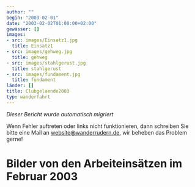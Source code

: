 ```yaml
---
author: ""
begin: "2003-02-01"
date: "2003-02-02T01:00:00+02:00"
gewässer: []
images:
- src: images/Einsatz1.jpg
  title: Einsatz1
- src: images/gehweg.jpg
  title: gehweg
- src: images/stahlgerust.jpg
  title: stahlgerust
- src: images/fundament.jpg
  title: fundament
länder: []
title: Clubgelaende2003
typ: wanderfahrt
---
```



*Dieser Bericht wurde automatisch migriert*

Wenn Fehler auftreten oder links nicht funktionieren, dann schreiben Sie bitte eine Mail an website@wanderrudern.de, wir beheben das Problem gerne!



# Bilder von den Arbeiteinsätzen im Februar 2003


